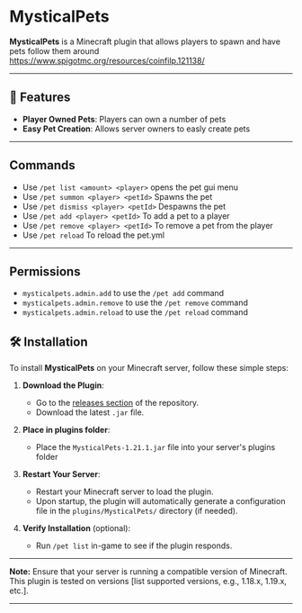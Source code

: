 # MysticalPets

**MysticalPets** is a Minecraft plugin that allows players to spawn and have pets follow them around
https://www.spigotmc.org/resources/coinfilp.121138/

---

## 🚀 Features
- **Player Owned Pets**: Players can own a number of pets
- **Easy Pet Creation**: Allows server owners to easly create pets

---

## Commands

- Use `/pet list <amount> <player>` opens the pet gui menu
- Use `/pet summon <player> <petId>` Spawns the pet
- Use `/pet dismiss <player> <petId>` Despawns the pet
- Use `/pet add <player> <petId>` To add a pet to a player
- Use `/pet remove <player> <petId>` To remove a pet from the player
- Use `/pet reload` To reload the pet.yml

---

## Permissions
- `mysticalpets.admin.add` to use the `/pet add` command
- `mysticalpets.admin.remove` to use the `/pet remove` command
- `mysticalpets.admin.reload` to use the `/pet reload` command

## 🛠️ Installation

To install **MysticalPets** on your Minecraft server, follow these simple steps:

1. **Download the Plugin**:
   - Go to the [releases section](https://github.com/Codeer-Studio/CoinFlip/releases) of the repository.
   - Download the latest `.jar` file.
  
2. **Place in plugins folder**:
   - Place the `MysticalPets-1.21.1.jar` file into your server's plugins folder

3. **Restart Your Server**:
   - Restart your Minecraft server to load the plugin.
   - Upon startup, the plugin will automatically generate a configuration file in the `plugins/MysticalPets/` directory (if needed).

4. **Verify Installation** (optional):
   - Run `/pet list` in-game to see if the plugin responds.


---

**Note:** Ensure that your server is running a compatible version of Minecraft. This plugin is tested on versions [list supported versions, e.g., 1.18.x, 1.19.x, etc.].

---

 
